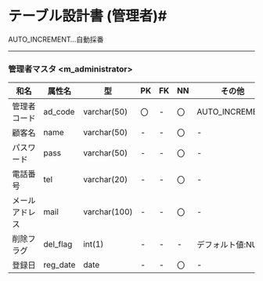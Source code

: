 # テーブル設計書 (管理者)#
AUTO_INCREMENT…自動採番

*****
### 管理者マスタ <m_administrator> ###
|      和名      |    属性名    |      型      | PK | FK | NN |    その他    |
|----------------|-------------|--------------|----|----|----|--------------|
|管理者コード      |ad_code    |varchar(50)   |〇  |-   |〇  |AUTO_INCREMENT|
|顧客名　　      |name          |varchar(50)   |-   |-   |〇  |-             |
|パスワード      |pass          |varchar(50)   |-   |-   |〇  |-             |
|電話番号       |tel           |varchar(20)   |-   |-   |〇  |-             |
|メールアドレス |mail          |varchar(100)  |-   |-   |〇  |-             |
|削除フラグ     |del_flag      |int(1)        |-   |-   |-   |デフォルト値:NULL|
|登録日        |reg_date      |date           |-   |-   |〇  |-             |
